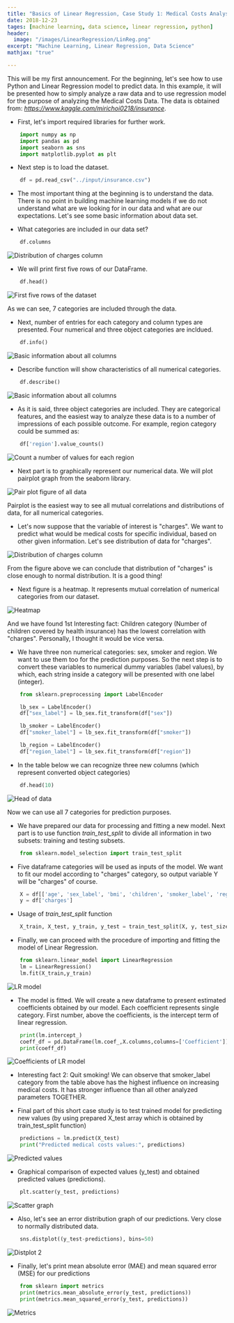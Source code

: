 ```yaml
---
title: "Basics of Linear Regression, Case Study 1: Medical Costs Analysis"
date: 2018-12-23
tages: [machine learning, data science, linear regression, python]
header:
  image: "/images/LinearRegression/LinReg.png"
excerpt: "Machine Learning, Linear Regression, Data Science"
mathjax: "true"

---
```

This will be my first announcement. For the beginning, let's see how to use Python and Linear Regression model to predict data. In this example, it will be presented how to simply analyze a raw data and to use regression model for the purpose of analyzing the Medical Costs Data. The data is obtained from: *https://www.kaggle.com/mirichoi0218/insurance*.

* First, let's import required libraries for further work.

```python
    import numpy as np
    import pandas as pd
    import seaborn as sns
    import matplotlib.pyplot as plt
```

* Next step is to load the dataset.

```python
    df = pd.read_csv("../input/insurance.csv")
```

*  The most important thing at the beginning is to understand the data. There is no point in building machine learning models if we do not understand what are we looking for in our data and what are our expectations. Let's see some basic information about data set.

+ What categories are included in our data set?

```python
    df.columns
```
  <img src="{{ site.url }}{{ site.baseurl }}/images/LinearRegression/dfColumns.png" alt="Distribution of charges column">

+ We will print first five rows of our DataFrame.

```python
    df.head()
```
<img src="{{ site.url }}{{ site.baseurl }}/images/LinearRegression/dfHead.png" alt="First five rows of the dataset">

  As we can see, 7 categories are included through the data.

+ Next, number of entries for each category and column types are presented. Four numerical and three object categories are incldued.

```python
    df.info()
```
<img src="{{ site.url }}{{ site.baseurl }}/images/LinearRegression/dfInfo.png" alt="Basic information about all columns">

+ Describe function will show  characteristics of all numerical categories.

```python
    df.describe()
```
<img src="{{ site.url }}{{ site.baseurl }}/images/LinearRegression/dfDescribe.png" alt="Basic information about all columns">

+ As it is said, three object categories are included. They are categorical features, and the easiest way to analyze these data is to a number of impressions of each possible outcome. For example, region category could be summed as:

```python
    df['region'].value_counts()
```
<img src="{{ site.url }}{{ site.baseurl }}/images/LinearRegression/dfRegion.png" alt="Count a number of values for each region">


* Next part is to graphically represent our numerical data. We will plot pairplot graph from the seaborn library.

<img src="{{ site.url }}{{ site.baseurl }}/images/LinearRegression/PairPlot.png" alt="Pair plot figure of all data">

Pairplot is the easiest way to see all mutual correlations and distributions of data, for all numerical categories.

* Let's now suppose that the variable of interest is "charges". We want to predict what would be medical costs for specific individual, based on other given information. Let's see distribution of data for "charges".

<img src="{{ site.url }}{{ site.baseurl }}/images/LinearRegression/distplot.png" alt="Distribution of charges column">

From the figure above we can conclude that distribution of "charges" is close enough to normal distribution. It is a good thing!

* Next figure is a heatmap. It represents mutual correlation of numerical categories from our dataset.

<img src="{{ site.url }}{{ site.baseurl }}/images/LinearRegression/heatmap.png" alt="Heatmap">

And we have found 1st Interesting fact: Children category (Number of children covered by health insurance) has the lowest correlation with "charges". Personally, I thought it would be vice versa.

* We have three non numerical categories: sex, smoker and region. We want to use them too for the prediction purposes. So the next step is to convert these variables to numerical dummy variables (label values), by which, each string inside a category will be presented with one label (integer).

```python
    from sklearn.preprocessing import LabelEncoder

    lb_sex = LabelEncoder()
    df["sex_label"] = lb_sex.fit_transform(df["sex"])

    lb_smoker = LabelEncoder()
    df["smoker_label"] = lb_sex.fit_transform(df["smoker"])

    lb_region = LabelEncoder()
    df["region_label"] = lb_sex.fit_transform(df["region"])
```

* In the table below we can recognize three new columns (which represent converted object categories)

```python
    df.head(10)
```
<img src="{{ site.url }}{{ site.baseurl }}/images/LinearRegression/dfHead2.png" alt="Head of data">

Now we can use all 7 categories for prediction purposes.

* We have prepared our data for processing and fitting a new model. Next part is to use function *train_test_split* to divide all information in two subsets: training and testing subsets.

```python
    from sklearn.model_selection import train_test_split
```
+ Five dataframe categories will be used as inputs of the model. We want to fit our model according to "charges" category, so output variable Y will be "charges" of course.

```python
    X = df[['age', 'sex_label', 'bmi', 'children', 'smoker_label', 'region_label']]
    y = df['charges']
```

+ Usage of *train_test_split* function

```python
    X_train, X_test, y_train, y_test = train_test_split(X, y, test_size=0.4)
```

* Finally, we can proceed with the procedure of importing and fitting the model of Linear Regression.

```python
    from sklearn.linear_model import LinearRegression
    lm = LinearRegression()
    lm.fit(X_train,y_train)
```
<img src="{{ site.url }}{{ site.baseurl }}/images/LinearRegression/LRmodel.png" alt="LR model">

* The model is fitted. We will create a new dataframe to present estimated coefficients obtained by our model. Each coefficient represents single category. First number, above the coefficients, is the intercept term of linear regression.

```python
    print(lm.intercept_)
    coeff_df = pd.DataFrame(lm.coef_,X.columns,columns=['Coefficient'])
    print(coeff_df)
```
<img src="{{ site.url }}{{ site.baseurl }}/images/LinearRegression/coeff.png" alt="Coefficients of LR model">

* Interesting fact 2: Quit smoking! We can observe that smoker_label category from the table above has the highest influence on increasing medical costs. It has stronger influence than all other analyzed parameters TOGETHER.

* Final part of this short case study is to test trained model for predicting new values (by using prepared X_test array which is obtained by train_test_split function)

```python
    predictions = lm.predict(X_test)
    print("Predicted medical costs values:", predictions)
```
<img src="{{ site.url }}{{ site.baseurl }}/images/LinearRegression/PredictedValues.png" alt="Predicted values">

+ Graphical comparison of expected values (y_test) and obtained predicted values (predictions).

```python
    plt.scatter(y_test, predictions)
```

<img src="{{ site.url }}{{ site.baseurl }}/images/LinearRegression/scatter.png" alt="Scatter graph">

+ Also, let's see an error distribution graph of our predictions. Very close to normally distributed data.

```python
    sns.distplot((y_test-predictions), bins=50)
```
<img src="{{ site.url }}{{ site.baseurl }}/images/LinearRegression/distplot2.png" alt="Distplot 2">

+ Finally, let's print mean absolute error (MAE) and mean squared error (MSE) for our predictions

```python
    from sklearn import metrics
    print(metrics.mean_absolute_error(y_test, predictions))
    print(metrics.mean_squared_error(y_test, predictions))
```

<img src="{{ site.url }}{{ site.baseurl }}/images/LinearRegression/metrics.png" alt="Metrics">
